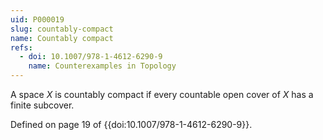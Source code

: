 ```yaml
---
uid: P000019
slug: countably-compact
name: Countably compact
refs:
  - doi: 10.1007/978-1-4612-6290-9
    name: Counterexamples in Topology
---
```

A space $X$ is countably compact if every countable open cover of $X$ has a finite subcover.

Defined on page 19 of {{doi:10.1007/978-1-4612-6290-9}}.
